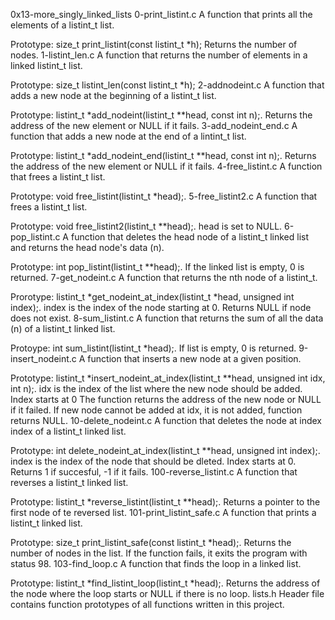 0x13-more_singly_linked_lists
0-print_listint.c
A function that prints all the elements of a listint_t list.

Prototype: size_t print_listint(const listint_t *h);
Returns the number of nodes.
1-listint_len.c
A function that returns the number of elements in a linked listint_t list.

Prototype: size_t listint_len(const listint_t *h);
2-addnodeint.c
A function that adds a new node at the beginning of a listint_t list.

Prototype: listint_t *add_nodeint(listint_t **head, const int n);.
Returns the address of the new element or NULL if it fails.
3-add_nodeint_end.c
A function that adds a new node at the end of a lintint_t list.

Prototype: listint_t *add_nodeint_end(listint_t **head, const int n);.
Returns the address of the new element or NULL if it fails.
4-free_listint.c
A function that frees a listint_t list.

Prototype: void free_listint(listint_t *head);.
5-free_listint2.c
A function that frees a listint_t list.

Prototype: void free_listint2(listint_t **head);.
head is set to NULL.
6-pop_listint.c
A function that deletes the head node of a listint_t linked list and returns the head node's data (n).

Prototype: int pop_listint(listint_t **head);.
If the linked list is empty, 0 is returned.
7-get_nodeint.c
A function that returns the nth node of a listint_t.

Prorotype: listint_t *get_nodeint_at_index(listint_t *head, unsigned int index);.
index is the index of the node starting at 0.
Returns NULL if node does not exist.
8-sum_listint.c
A function that returns the sum of all the data (n) of a listint_t linked list.

Protoype: int sum_listint(listint_t *head);.
If list is empty, 0 is returned.
9-insert_nodeint.c
A function that inserts a new node at a given position.

Prototype: listint_t *insert_nodeint_at_index(listint_t **head, unsigned int idx, int n);.
idx is the index of the list where the new node should be added. Index starts at 0
The function returns the address of the new node or NULL if it failed.
If new node cannot be added at idx, it is not added, function returns NULL.
10-delete_nodeint.c
A function that deletes the node at index index of a listint_t linked list.

Prototype: int delete_nodeint_at_index(listint_t **head, unsigned int index);.
index is the index of the node that should be dleted. Index starts at 0.
Returns 1 if succesful, -1 if it fails.
100-reverse_listint.c
A function that reverses a listint_t linked list.

Prototype: listint_t *reverse_listint(listint_t **head);.
Returns a pointer to the first node of te reversed list.
101-print_listint_safe.c
A function that prints a listint_t linked list.

Prototype: size_t print_listint_safe(const listint_t *head);.
Returns the number of nodes in the list.
If the function fails, it exits the program with status 98.
103-find_loop.c
A function that finds the loop in a linked list.

Prototype: listint_t *find_listint_loop(listint_t *head);.
Returns the address of the node where the loop starts or NULL if there is no loop.
lists.h
Header file contains function prototypes of all functions written in this project.